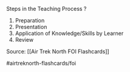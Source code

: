 Steps in the Teaching Process
?
1. Preparation
2. Presentation
3. Application of Knowledge/Skills by Learner
4. Review
<!--SR:!2022-10-06,4,230-->

Source: [[Air Trek North FOI Flashcards]]

#airtreknorth-flashcards/foi